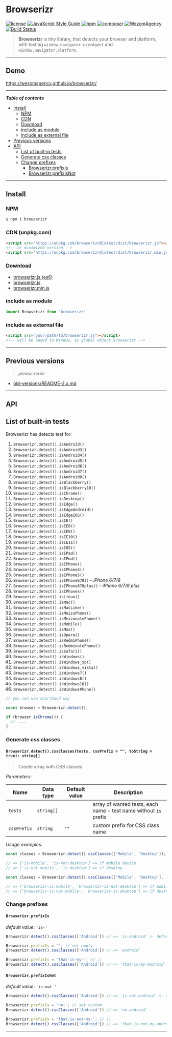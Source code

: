 # Browserizr

[![license](https://img.shields.io/badge/License-MIT-blue.svg)](https://github.com/WezomAgency/browserizr/blob/master/LICENSE)
[![JavaScript Style Guide](https://img.shields.io/badge/code_style-standard-brightgreen.svg)](https://standardjs.com)
[![npm](https://img.shields.io/badge/npm-install-orange.svg)](https://www.npmjs.com/package/browserizr)
[![composer](https://img.shields.io/badge/composer-require-orange.svg)](https://packagist.org/packages/wezom-agency/browserizr)
[![WezomAgency](https://img.shields.io/badge/wezom-agency-red.svg)](https://github.com/WezomAgency)
[![Build Status](https://travis-ci.org/WezomAgency/browserizr.svg?branch=master)](https://travis-ci.org/WezomAgency/browserizr)

> **Browserizr** is tiny library, that detects your browser and platform,  
> with testing `window.navigator.userAgent` and `window.navigator.platform`.

---

## Demo

https://wezomagency.github.io/browserizr/

---

***Table of contents***

- [Install](#install)
	- [NPM](#npm)
	- [CDN](#cdn-unpkgcom)
	- [Download](#download)
	- [include as module](#include-as-module)
	- [include as external file](#include-as-external-file)
- [Previous versions](#previous-versions)
- [API](#api)
	- [List of built-in tests](#list-of-built-in-tests)
	- [Generate css classes](#generate-css-classes)
	- [Change prefixes](#change-prefixes)
		- [Browserizr.prefixIs](#browserizrprefixis)
		- [Browserizr.prefixIsNot](#browserizrprefixisnot)

---

## Install

### NPM

```bash
$ npm i browserizr
```

### CDN (unpkg.com)

```html
<script src="https://unpkg.com/browserizr@latest/dist/browserizr.js"></script>
<!-- or minimized version -->
<script src="https://unpkg.com/browserizr@latest/dist/browserizr.min.js"></script>
```

### Download

- [browserizr.js (es6)](https://unpkg.com/browserizr@latest/index.js)
- [browserizr.js](https://unpkg.com/browserizr@latest/dist/browserizr.js)
- [browserizr.min.js](https://unpkg.com/browserizr@latest/dist/browserizr.min.js)

### include as module

```js
import Browserizr from 'browserizr'
```

### include as external file

```html
<script src="your/path/to/browserizr.js"></script>
<!-- will be added to Window, as global object Browserizr -->
```

---

## Previous versions

> _please read:_

- [old-versions/README-2.x.md](https://github.com/WezomAgency/browserizr/blob/master/old-versions/README-2.x.md)


---

## API

## List of built-in tests

Browserizr has detects test for:

1. `Browserizr.detect().isAndroid()`
1. `Browserizr.detect().isAndroid3()`
1. `Browserizr.detect().isAndroid4()`
1. `Browserizr.detect().isAndroid5()`
1. `Browserizr.detect().isAndroid6()`
1. `Browserizr.detect().isAndroid7()`
1. `Browserizr.detect().isAndroid8()`
1. `Browserizr.detect().isBlackberry()`
1. `Browserizr.detect().isBlackberry10()`
1. `Browserizr.detect().isChrome()`
1. `Browserizr.detect().isDesktop()`
1. `Browserizr.detect().isEdge()`
1. `Browserizr.detect().isEdgeAndroid()`
1. `Browserizr.detect().isEdgeIOS()`
1. `Browserizr.detect().isIE()`
1. `Browserizr.detect().isIE8()`
1. `Browserizr.detect().isIE9()`
1. `Browserizr.detect().isIE10()`
1. `Browserizr.detect().isIE11()`
1. `Browserizr.detect().isIOS()`
1. `Browserizr.detect().isIPad()`
1. `Browserizr.detect().isIPod()`
1. `Browserizr.detect().isIPhone()`
1. `Browserizr.detect().isIPhone4()`
1. `Browserizr.detect().isIPhone5()`
1. `Browserizr.detect().isIPhone678()` - _iPhone 6/7/8_
1. `Browserizr.detect().isIPhone678plus()` - _iPhone 6/7/8 plus_
1. `Browserizr.detect().isIPhonex()`
1. `Browserizr.detect().isLinux()`
1. `Browserizr.detect().isMac()`
1. `Browserizr.detect().isMacLike()`
1. `Browserizr.detect().isMeizuPhone()`
1. `Browserizr.detect().isMeizunotePhone()`
1. `Browserizr.detect().isMobile()`
1. `Browserizr.detect().isMoz()`
1. `Browserizr.detect().isOpera()`
1. `Browserizr.detect().isRedmiPhone()`
1. `Browserizr.detect().isRedminotePhone()`
1. `Browserizr.detect().isSafari()`
1. `Browserizr.detect().isWindows()`
1. `Browserizr.detect().isWindows_xp()`
1. `Browserizr.detect().isWindows_vista()`
1. `Browserizr.detect().isWindows7()`
1. `Browserizr.detect().isWindows8()`
1. `Browserizr.detect().isWindows10()`
1. `Browserizr.detect().isWindowsPhone()`

```js
// you can use shorthand way

const browser = Browserizr.detect();

if (browser.isChrome()) {
  // ....
}
```



### Generate css classes

#### `Browserizr.detect().cssClasses(tests, cssPrefix = "", toString = true): string[]`

> Create array with CSS classes

_Parameters:_

Name | Data type | Default value | Description
 --- | --- | --- | ---
 `tests` | `string[]` |  | array of wanted tests, each name - test name without `is` prefix
 `cssPrefix` | `string` | `""` | custom prefix for CSS class name
 
_Usage examples:_

```js
const classes = Browserizr.detect().cssClasses(['Mobile', 'Desktop']);

// => ['is-mobile', 'is-not-desktop'] => if mobile device
// => ['is-not-mobile', 'is-desktop'] => if desktop
```

```js
const classes = Browserizr.detect().cssClasses(['Mobile', 'Desktop'], 'browserizr-');

// => ['browserizr-is-mobile', 'browserizr-is-not-desktop'] => if mobile device
// => ['browserizr-is-not-mobile', 'browserizr-is-desktop'] => if desktop
```

### Change prefixes

#### `Browserizr.prefixIs`

_default value_: `'is-'`

```js
Browserizr.detect().cssClasses(['Android']) // => 'is-android' <- default prefix

Browserizr.prefixIs = ''; // set empty
Browserizr.detect().cssClasses(['Android']) // => 'android'

Browserizr.prefixIs = 'that-is-my-'; // ;)
Browserizr.detect().cssClasses(['Android']) // => 'that-is-my-android'
``` 

#### `Browserizr.prefixIsNot`

_default value_: `'is-not-'`

```js
Browserizr.detect().cssClasses(['Android']) // => 'is-not-android' <- default prefix

Browserizr.prefixIs = 'no-'; // set custom
Browserizr.detect().cssClasses(['Android']) // => 'no-android'

Browserizr.prefixIs = 'that-is-not-my-'; // ;)
Browserizr.detect().cssClasses(['Android']) // => 'that-is-not-my-android'
``` 

---
